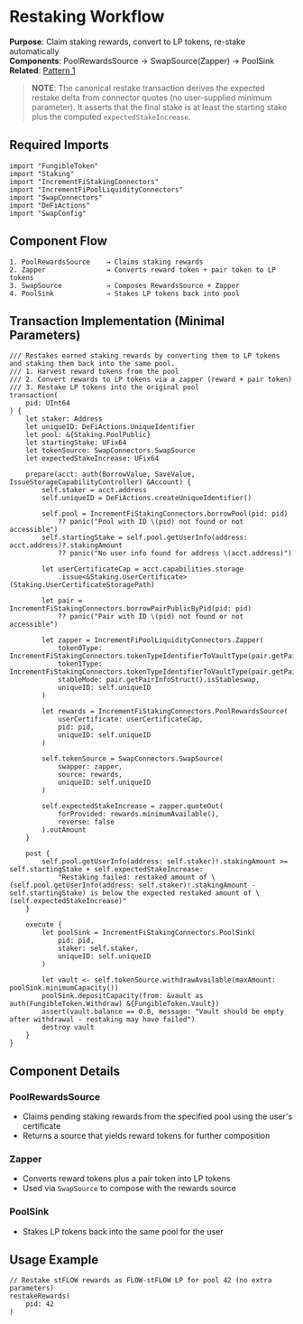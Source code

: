 # Restaking Workflow

**Purpose**: Claim staking rewards, convert to LP tokens, re-stake automatically  
**Components**: PoolRewardsSource → SwapSource(Zapper) → PoolSink  
**Related**: [Pattern 1](../patterns.md#pattern-1-restaking-workflow)

> **NOTE**: The canonical restake transaction derives the expected restake delta from connector quotes (no user-supplied minimum parameter). It asserts that the final stake is at least the starting stake plus the computed `expectedStakeIncrease`.

## Required Imports
```cadence
import "FungibleToken"
import "Staking"
import "IncrementFiStakingConnectors"
import "IncrementFiPoolLiquidityConnectors"
import "SwapConnectors"
import "DeFiActions"
import "SwapConfig"
```

## Component Flow
```
1. PoolRewardsSource    → Claims staking rewards
2. Zapper               → Converts reward token + pair token to LP tokens
3. SwapSource           → Composes RewardsSource + Zapper
4. PoolSink             → Stakes LP tokens back into pool
```

## Transaction Implementation (Minimal Parameters)
```cadence
/// Restakes earned staking rewards by converting them to LP tokens and staking them back into the same pool.
/// 1. Harvest reward tokens from the pool
/// 2. Convert rewards to LP tokens via a zapper (reward + pair token)
/// 3. Restake LP tokens into the original pool
transaction(
    pid: UInt64
) {
    let staker: Address
    let uniqueID: DeFiActions.UniqueIdentifier
    let pool: &{Staking.PoolPublic}
    let startingStake: UFix64
    let tokenSource: SwapConnectors.SwapSource
    let expectedStakeIncrease: UFix64

    prepare(acct: auth(BorrowValue, SaveValue, IssueStorageCapabilityController) &Account) {
        self.staker = acct.address
        self.uniqueID = DeFiActions.createUniqueIdentifier()

        self.pool = IncrementFiStakingConnectors.borrowPool(pid: pid)
            ?? panic("Pool with ID \(pid) not found or not accessible")
        self.startingStake = self.pool.getUserInfo(address: acct.address)?.stakingAmount
            ?? panic("No user info found for address \(acct.address)")

        let userCertificateCap = acct.capabilities.storage
            .issue<&Staking.UserCertificate>(Staking.UserCertificateStoragePath)

        let pair = IncrementFiStakingConnectors.borrowPairPublicByPid(pid: pid)
            ?? panic("Pair with ID \(pid) not found or not accessible")

        let zapper = IncrementFiPoolLiquidityConnectors.Zapper(
            token0Type: IncrementFiStakingConnectors.tokenTypeIdentifierToVaultType(pair.getPairInfoStruct().token0Key),
            token1Type: IncrementFiStakingConnectors.tokenTypeIdentifierToVaultType(pair.getPairInfoStruct().token1Key),
            stableMode: pair.getPairInfoStruct().isStableswap,
            uniqueID: self.uniqueID
        )

        let rewards = IncrementFiStakingConnectors.PoolRewardsSource(
            userCertificate: userCertificateCap,
            pid: pid,
            uniqueID: self.uniqueID
        )

        self.tokenSource = SwapConnectors.SwapSource(
            swapper: zapper,
            source: rewards,
            uniqueID: self.uniqueID
        )

        self.expectedStakeIncrease = zapper.quoteOut(
            forProvided: rewards.minimumAvailable(),
            reverse: false
        ).outAmount
    }

    post {
        self.pool.getUserInfo(address: self.staker)!.stakingAmount >= self.startingStake + self.expectedStakeIncrease:
            "Restaking failed: restaked amount of \(self.pool.getUserInfo(address: self.staker)!.stakingAmount - self.startingStake) is below the expected restaked amount of \(self.expectedStakeIncrease)"
    }

    execute {
        let poolSink = IncrementFiStakingConnectors.PoolSink(
            pid: pid,
            staker: self.staker,
            uniqueID: self.uniqueID
        )

        let vault <- self.tokenSource.withdrawAvailable(maxAmount: poolSink.minimumCapacity())
        poolSink.depositCapacity(from: &vault as auth(FungibleToken.Withdraw) &{FungibleToken.Vault})
        assert(vault.balance == 0.0, message: "Vault should be empty after withdrawal - restaking may have failed")
        destroy vault
    }
}
```

## Component Details

### PoolRewardsSource
- Claims pending staking rewards from the specified pool using the user's certificate
- Returns a source that yields reward tokens for further composition

### Zapper
- Converts reward tokens plus a pair token into LP tokens
- Used via `SwapSource` to compose with the rewards source

### PoolSink
- Stakes LP tokens back into the same pool for the user

## Usage Example
```cadence
// Restake stFLOW rewards as FLOW-stFLOW LP for pool 42 (no extra parameters)
restakeRewards(
    pid: 42
)
```
